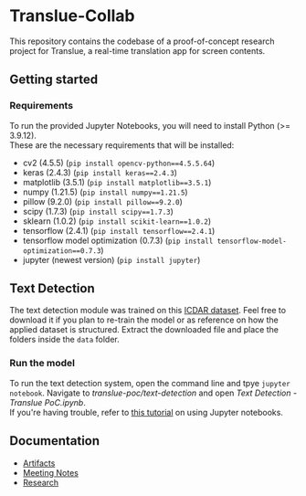 # Translue-Collab

This repository contains the codebase of a proof-of-concept research project for Translue, a real-time translation app for screen contents.

## Getting started

### Requirements
To run the provided Jupyter Notebooks, you will need to install Python (>= 3.9.12).<br>
These are the necessary requirements that will be installed:

- cv2 (4.5.5) (`pip install opencv-python==4.5.5.64`)
- keras (2.4.3) (`pip install keras==2.4.3`)
- matplotlib (3.5.1) (`pip install matplotlib==3.5.1`)
- numpy (1.21.5) (`pip install numpy==1.21.5`)
- pillow (9.2.0) (`pip install pillow==9.2.0`)
- scipy (1.7.3) (`pip install scipy==1.7.3`)
- sklearn (1.0.2) (`pip install scikit-learn==1.0.2`)
- tensorflow (2.4.1) (`pip install tensorflow==2.4.1`)
- tensorflow model optimization (0.7.3) (`pip install tensorflow-model-optimization==0.7.3`)
- jupyter (newest version) (`pip install jupyter`)

## Text Detection
The text detection module was trained on this [ICDAR dataset](https://drive.google.com/file/d/1ObrV9pbH_-LBGbIodWgB6W4dtQloTTH6/view?pli=1). Feel free to download it if you plan to re-train the model or as reference on how the applied dataset is structured.
Extract the downloaded file and place the folders inside the `data` folder.

### Run the model
To run the text detection system, open the command line and tpye `jupyter notebook`. Navigate to *translue-poc/text-detection* and open *Text Detection - Translue PoC.ipynb*.<br>
If you're having trouble, refer to [this tutorial](https://realpython.com/jupyter-notebook-introduction/) on using Jupyter notebooks.

## Documentation
- [Artifacts](/documentation/artifacts/)
- [Meeting Notes](/documentation/meeting_notes/)
- [Research](/documentation/research/)